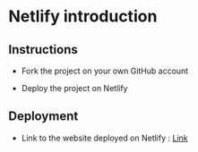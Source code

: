 # Netlify introduction

## Instructions

* Fork the project on your own GitHub account

* Deploy the project on Netlify

## Deployment

* Link to the website deployed on Netlify : [Link](https://keen-cray-94dde2.netlify.app/)
